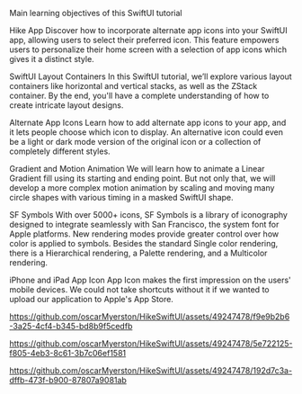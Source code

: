 Main learning objectives of this SwiftUI tutorial

Hike App
Discover how to incorporate alternate app icons into your SwiftUI app, allowing users to select their preferred icon. This feature empowers users to personalize their home screen with a selection of app icons which gives it a distinct style.


SwiftUI Layout Containers
In this SwiftUI tutorial, we’ll explore various layout containers like horizontal and vertical stacks, as well as the ZStack container. By the end, you'll have a complete understanding of how to create intricate layout designs.


Alternate App Icons
Learn how to add alternate app icons to your app, and it lets people choose which icon to display. An alternative icon could even be a light or dark mode version of the original icon or a collection of completely different styles.


Gradient and Motion Animation
We will learn how to animate a Linear Gradient fill using its starting and ending point. But not only that, we will develop a more complex motion animation by scaling and moving many circle shapes with various timing in a masked SwiftUI shape.


SF Symbols
With over 5000+ icons, SF Symbols is a library of iconography designed to integrate seamlessly with San Francisco, the system font for Apple platforms. New rendering modes provide greater control over how color is applied to symbols. Besides the standard Single color rendering, there is a Hierarchical rendering, a Palette rendering, and a Multicolor rendering.


iPhone and iPad App Icon
App Icon makes the first impression on the users' mobile devices. We could not take shortcuts without it if we wanted to upload our application to Apple's App Store.



https://github.com/oscarMyerston/HikeSwiftUI/assets/49247478/f9e9b2b6-3a25-4cf4-b345-bd8b9f5cedfb



https://github.com/oscarMyerston/HikeSwiftUI/assets/49247478/5e722125-f805-4eb3-8c61-3b7c06ef1581


https://github.com/oscarMyerston/HikeSwiftUI/assets/49247478/192d7c3a-dffb-473f-b900-87807a9081ab




